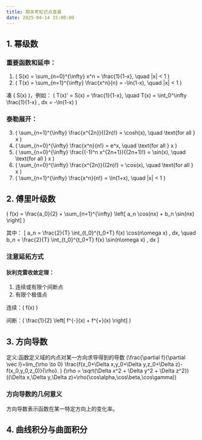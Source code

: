 ```yaml
---
title: 期末考知识点查漏
date: 2025-04-14 15:00:00
---
```


## 1. 幂级数

### 重要函数和延申：
1. \( S(x) = \sum_{n=0}^{\infty} x^n = \frac{1}{1-x}, \quad |x| < 1 \)
2. \( T(x) = \sum_{n=1}^{\infty} \frac{x^n}{n} = -\ln(1-x), \quad |x| < 1 \)

凑 \( S(x) \)，例如：
\( T(x)' = S(x) = \frac{1}{1-x}, \quad T(x) = \int_0^\infty \frac{1}{1-x} \, dx = -\ln(1-x) \)

### 泰勒展开：
3. \( \sum_{n=1}^{\infty} \frac{x^{2n}}{(2n)!} = \cosh(x), \quad \text{for all } x \)
4. \( \sum_{n=0}^{\infty} \frac{x^n}{n!} = e^x, \quad \text{for all } x \)
5. \( \sum_{n=0}^{\infty} \frac{(-1)^n x^{2n+1}}{(2n+1)!} = \sin(x), \quad \text{for all } x \)
6. \( \sum_{n=0}^{\infty} \frac{x^{2n}}{(2n)!} = \cos(x), \quad \text{for all } x \)
7. \( \sum_{n=1}^{\infty} \frac{x^n}{n!} = \ln(1+x), \quad |x| < 1 \)

## 2. 傅里叶级数

\( f(x) = \frac{a_0}{2} + \sum_{n=1}^{\infty} \left[ a_n \cos(nx) + b_n \sin(nx) \right] \)

其中：
\[
a_n = \frac{2}{T} \int_{t_0}^{t_0+T} f(x) \cos(n\omega x) \, dx, \quad
b_n = \frac{2}{T} \int_{t_0}^{t_0+T} f(x) \sin(n\omega x) \, dx
\]

### 注意延拓方式

#### 狄利克雷收敛定理：
1. 连续或有限个间断点
2. 有限个极值点

连续：\( f(x) \)

间断：\( \frac{1}{2} \left[ f^{-}(x) + f^{+}(x) \right] \)

## 3. 方向导数
定义:函数定义域的内点对某一方向求导得到的导数
\(\frac{\partial f}{\partial \vec l}=lim_{\rho \to 0} \frac{f(x_0+\Delta x,y_0+\Delta y,z_0+\Delta z)-f(x_0,y_0,z_0)}{\rho}. \)
\(\rho = \sqrt{\Delta x^2 + \Delta y^2 + \Delta z^2}\)
\((\Delta x,\Delta y,\Delta z)=\rho(\cos\alpha,\cos\beta,\cos\gamma)\)
### 方向导数的几何意义
方向导数表示函数在某一特定方向上的变化率。
## 4. 曲线积分与曲面积分